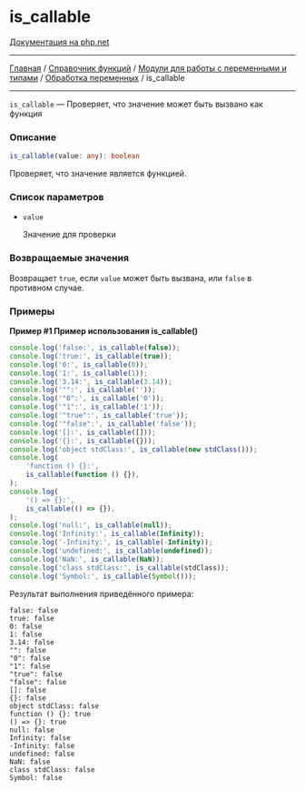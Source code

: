 # is_callable

[Документация на php.net](https://www.php.net/manual/ru/function.is-callable.php)

---

[Главная](../../../../../README.md) / [Справочник функций](../../../../funcref.md) /
[Модули для работы с переменными и типами](../../../vartype.md) /
[Обработка переменных](../../var.md) / is_callable

---

`is_callable` — Проверяет, что значение может быть вызвано как функция

### Описание

```ts
is_callable(value: any): boolean
```

Проверяет, что значение является функцией.

### Список параметров

-   `value`

    Значение для проверки

### Возвращаемые значения

Возвращает `true`, если `value` может быть вызвана, или `false` в противном
случае.

### Примеры

**Пример #1 Пример использования is_callable()**

```js
console.log('false:', is_callable(false));
console.log('true:', is_callable(true));
console.log('0:', is_callable(0));
console.log('1:', is_callable(1));
console.log('3.14:', is_callable(3.14));
console.log('"":', is_callable(''));
console.log('"0":', is_callable('0'));
console.log('"1":', is_callable('1'));
console.log('"true":', is_callable('true'));
console.log('"false":', is_callable('false'));
console.log('[]:', is_callable([]));
console.log('{}:', is_callable({}));
console.log('object stdClass:', is_callable(new stdClass()));
console.log(
    'function () {}:',
    is_callable(function () {}),
);
console.log(
    '() => {}:',
    is_callable(() => {}),
);
console.log('null:', is_callable(null));
console.log('Infinity:', is_callable(Infinity));
console.log('-Infinity:', is_callable(-Infinity));
console.log('undefined:', is_callable(undefined));
console.log('NaN:', is_callable(NaN));
console.log('class stdClass:', is_callable(stdClass));
console.log('Symbol:', is_callable(Symbol()));
```

Результат выполнения приведённого примера:

    false: false
    true: false
    0: false
    1: false
    3.14: false
    "": false
    "0": false
    "1": false
    "true": false
    "false": false
    []: false
    {}: false
    object stdClass: false
    function () {}: true
    () => {}: true
    null: false
    Infinity: false
    -Infinity: false
    undefined: false
    NaN: false
    class stdClass: false
    Symbol: false
